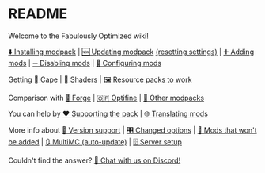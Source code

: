 # README

Welcome to the Fabulously Optimized wiki!

[⬇️ Installing modpack](./en-us/install-instructions.md) | [🆕 Updating modpack](./en-us/update-instructions.md) [(resetting settings)](./en-us/update-instructions#resetting-settings.md) | [➕ Adding mods](./en-us/adding-more-mods.md) | [➖ Disabling mods](./en-us/disabling-mods.md) | [🔧 Configuring mods](./en-us/configuring-the-game.md)

Getting [🦸 Cape](./en-us/free-cape.md) | [🌅 Shaders](./en-us/getting-shaders.md) | [🖼️ Resource packs to work](./en-us/resource-pack-issues.md)

Comparison with [🧰 Forge](./en-us/give-up-forge.md) | [🇴​🇫 Optifine](./en-us/give-up-optifine.md) | [🔣 Other modpacks](./en-us/principles.md)

You can help by [❤️ Supporting the pack](https://github.com/Fabulously-Optimized/fabulously-optimized/blob/main/CONTRIBUTING.md) | [🌐 Translating mods](./en-us/language-support.md)

More info about [🔢 Version support](./en-us/version-support.md) | [🎛️ Changed options](./en-us/changed-options.md) | [🙅 Mods that won't be added](https://github.com/Fabulously-Optimized/fabulously-optimized/issues?q=is%3Aissue+label%3Arejected+is%3Aclosed+label%3Amod) | [🔃 MultiMC (auto-update)](./en-us/multimc-auto-update.md) | [🗄️ Server setup](./en-us/server-setup.md)

Couldn't find the answer? [💬 Chat with us on Discord!](https://discord.gg/yxaXtaQqdB)
